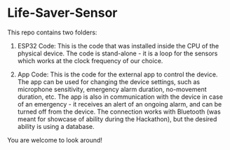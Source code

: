 # Life-Saver-Sensor

This repo contains two folders:

1. ESP32 Code: This is the code that was installed inside the CPU of the physical device.
The code is stand-alone - it is a loop for the sensors which works at the clock frequency of our choice.

2. App Code: This is the code for the external app to control the device.
The app can be used for changing the device settings, such as microphone sensitivity, emergency alarm duration, no-movement duration, etc.
The app is also in communication with the device in case of an emergency - it receives an alert of an ongoing alarm, and can be turned off from the device.
The connection works with Bluetooth (was meant for showcase of ability during the Hackathon), but the desired ability is using a database.

You are welcome to look around!
